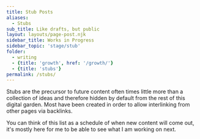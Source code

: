 ```yaml
---
title: Stub Posts
aliases: 
  - Stubs
sub_title: Like drafts, but public
layout: layouts/page-post.njk
sidebar_title: Works in Progress
sidebar_topic: 'stage/stub'
folder: 
  - writing
  - {title: 'growth', href: '/growth/'}
  - {title: 'stubs'}
permalink: /stubs/
---
```

Stubs are the precursor to future content often times little more than a collection of ideas and therefore hidden by default from the rest of this digital garden. Most have been created in order to allow interlinking from other pages via backlinks.

You can think of this list as a schedule of when new content will come out, it's mostly here for me to be able to see what I am working on next.
